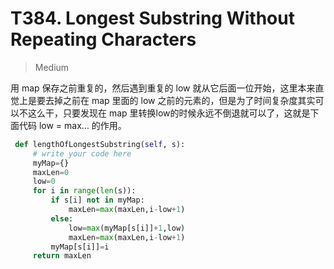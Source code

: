 # T384. Longest Substring Without Repeating Characters


> Medium 

用 map 保存之前重复的，然后遇到重复的 low 就从它后面一位开始，这里本来直觉上是要去掉之前在 map 里面的 low 之前的元素的，但是为了时间复杂度其实可以不这么干，只要发现在 map 里转换low的时候永远不倒退就可以了，这就是下面代码 low = max... 的作用。 

```Python
 def lengthOfLongestSubstring(self, s):
     # write your code here
     myMap={}
     maxLen=0
     low=0
     for i in range(len(s)):
         if s[i] not in myMap:
             maxLen=max(maxLen,i-low+1)
         else:
             low=max(myMap[s[i]]+1,low)
             maxLen=max(maxLen,i-low+1)
         myMap[s[i]]=i
     return maxLen
```

